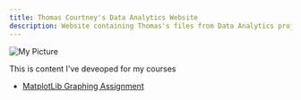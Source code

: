 ```yaml
---
title: Thomas Courtney's Data Analytics Website
description: Website containing Thomas's files from Data Analytics projects
---
```


![My Picture](tpcourtneywm.github.io/TCCC)

This is content I've deveoped for my courses
- [MatplotLib Graphing Assignment](/MatplotLib/index.md)

